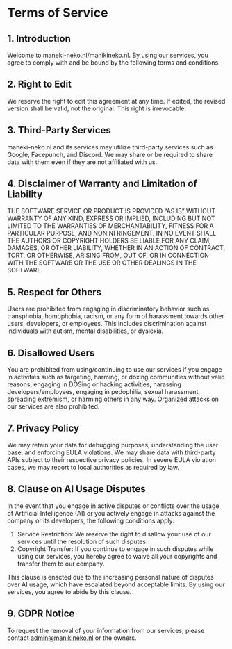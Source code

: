 
# Terms of Service

## 1. Introduction

Welcome to maneki-neko.nl/manikineko.nl. By using our services, you agree to comply with and be bound by the following terms and conditions.

## 2. Right to Edit

We reserve the right to edit this agreement at any time. If edited, the revised version shall be valid, not the original. This right is irrevocable.

## 3. Third-Party Services

maneki-neko.nl and its services may utilize third-party services such as Google, Facepunch, and Discord. We may share or be required to share data with them even if they are not affiliated with us.

## 4. Disclaimer of Warranty and Limitation of Liability

THE SOFTWARE SERVICE OR PRODUCT IS PROVIDED “AS IS” WITHOUT WARRANTY OF ANY KIND, EXPRESS OR IMPLIED, INCLUDING BUT NOT LIMITED TO THE WARRANTIES OF MERCHANTABILITY, FITNESS FOR A PARTICULAR PURPOSE, AND NONINFRINGEMENT. IN NO EVENT SHALL THE AUTHORS OR COPYRIGHT HOLDERS BE LIABLE FOR ANY CLAIM, DAMAGES, OR OTHER LIABILITY, WHETHER IN AN ACTION OF CONTRACT, TORT, OR OTHERWISE, ARISING FROM, OUT OF, OR IN CONNECTION WITH THE SOFTWARE OR THE USE OR OTHER DEALINGS IN THE SOFTWARE.

## 5. Respect for Others

Users are prohibited from engaging in discriminatory behavior such as transphobia, homophobia, racism, or any form of harassment towards other users, developers, or employees. This includes discrimination against individuals with autism, mental disabilities, or dyslexia.

## 6. Disallowed Users

You are prohibited from using/continuing to use our services if you engage in activities such as targeting, harming, or doxing communities without valid reasons, engaging in DOSing or hacking activities, harassing developers/employees, engaging in pedophilia, sexual harassment, spreading extremism, or harming others in any way. Organized attacks on our services are also prohibited.

## 7. Privacy Policy

We may retain your data for debugging purposes, understanding the user base, and enforcing EULA violations. We may share data with third-party APIs subject to their respective privacy policies. In severe EULA violation cases, we may report to local authorities as required by law.

## 8. Clause on AI Usage Disputes

In the event that you engage in active disputes or conflicts over the usage of Artificial Intelligence (AI) or you actively engage in attacks against the company or its developers, the following conditions apply:

1. Service Restriction: We reserve the right to disallow your use of our services until the resolution of such disputes.
2. Copyright Transfer: If you continue to engage in such disputes while using our services, you hereby agree to waive all your copyrights and transfer them to our company.

This clause is enacted due to the increasing personal nature of disputes over AI usage, which have escalated beyond acceptable limits. By using our services, you agree to abide by this clause.

## 9. GDPR Notice

To request the removal of your information from our services, please contact admin@manikineko.nl or the owners.
